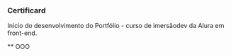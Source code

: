 ### Certificard

Inicio do desenvolvimento do Portfólio - curso de imersãodev da Alura em front-end.

** OOO
